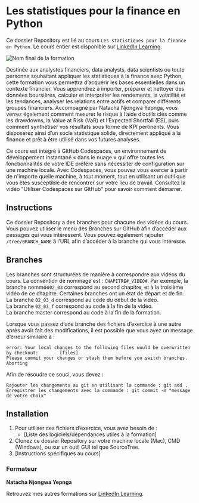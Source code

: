 # Les statistiques pour la finance en Python

Ce dossier Repository est lié au cours `Les statistiques pour la finance en Python`. Le cours entier est disponible sur [LinkedIn Learning][lil-course-url].

![Nom final de la formation][lil-thumbnail-url] 

Destinée aux analystes financiers, data analysts, data scientists ou toute personne souhaitant appliquer les statistiques à la finance avec Python, cette formation vous permettra d’acquérir les bases essentielles dans un contexte financier. Vous apprendrez à importer, préparer et nettoyer des données boursières, calculer et interpréter les rendements, la volatilité et les tendances, analyser les relations entre actifs et comparer différents groupes financiers. Accompagné par Natacha Njongwa Yepnga, vous verrez également comment mesurer le risque à l’aide d’outils clés comme les drawdowns, la Value at Risk (VaR) et l’Expected Shortfall (ES), puis comment synthétiser vos résultats sous forme de KPI pertinents. Vous disposerez ainsi d’un socle statistique solide, directement appliqué à la finance et prêt à être utilisé dans vos futures analyses.

Ce cours est intégré à GitHub Codespaces, un environnement de développement instantané « dans le nuage » qui offre toutes les fonctionnalités de votre IDE préféré sans nécessiter de configuration sur une machine locale. Avec Codespaces, vous pouvez vous exercer à partir de n'importe quelle machine, à tout moment, tout en utilisant un outil que vous êtes susceptible de rencontrer sur votre lieu de travail. Consultez la vidéo "Utiliser Codespaces sur GitHub" pour savoir comment démarrer.

## Instructions

Ce dossier Repository a des branches pour chacune des vidéos du cours. Vous pouvez utiliser le menu des Branches sur GitHub afin d’accéder aux passages qui vous intéressent. Vous pouvez également rajouter `/tree/BRANCH_NAME` à l’URL afin d’accéder à la branche qui vous intéresse. 

## Branches

Les branches sont structurées de manière à correspondre aux vidéos du cours. La convention de nommage est : `CHAPITRE#_VIDEO#`. Par exemple, la branche nommée`02_03` correspond au second chapitre, et à la troisième vidéo de ce chapitre. Certaines branches ont un état de départ et de fin.  
La branche `02_03_d` correspond au code du début de la vidéo.  
La branche `02_03_f` correspond au code à la fin de la vidéo.  
La branche master correspond au code à la fin de la formation. 

Lorsque vous passez d’une branche des fichiers d’exercice à une autre après avoir fait des modifications, il est possible que vous ayez un message d’erreur similaire à : 

	error: Your local changes to the following files would be overwritten by checkout:        [files]
	Please commit your changes or stash them before you switch branches.
	Aborting

Afin de résoudre ce souci, vous devez :

	Rajouter les changements au git en utilisant la commande : git add .
	Enregistrer les changements avec la commande : git commit -m "message de votre choix"


## Installation

1. Pour utiliser ces fichiers d’exercice, vous avez besoin de : 
   - [Liste des logiciels/dépendances utiles à la formation] 
2. Clonez ce dossier Repository sur votre machine locale (Mac), CMD (Windows), ou sur un outil GUI tel que SourceTree. 
3. [Instructions spécifiques au cours] 


### Formateur

**Natacha Njongwa Yepnga** 

Retrouvez mes autres formations sur [LinkedIn Learning][lil-URL-trainer].

[0]: # (Replace these placeholder URLs with actual course URLs)
[lil-course-url]: https://www.linkedin.com
[lil-thumbnail-url]: https://media.licdn.com/dms/image/v2/D4D0DAQFp91p9dWRuLg/learning-public-crop_675_1200/B4DZorXrXfHsAY-/0/1761664219400?e=2147483647&v=beta&t=sphz7wolFJJduKvOih2Hf8E1IX807txeFTuLyCIKefk
[lil-URL-trainer]: https://www.linkedin.com/learning/instructors/natacha-njongwa-yepnga

[1]: # (End of FR-Instruction ###############################################################################################)

